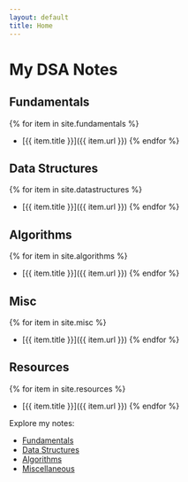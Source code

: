 ```yaml
---
layout: default
title: Home
---
```


# My DSA Notes

## Fundamentals
{% for item in site.fundamentals %}
- [{{ item.title }}]({{ item.url }})
{% endfor %}

## Data Structures
{% for item in site.datastructures %}
- [{{ item.title }}]({{ item.url }})
{% endfor %}

## Algorithms
{% for item in site.algorithms %}
- [{{ item.title }}]({{ item.url }})
{% endfor %}

## Misc
{% for item in site.misc %}
- [{{ item.title }}]({{ item.url }})
{% endfor %}

## Resources
{% for item in site.resources %}
- [{{ item.title }}]({{ item.url }})
{% endfor %}


Explore my notes:

- [Fundamentals](/01-Fundamentals/)
- [Data Structures](/02-DataStructures/)
- [Algorithms](/03-Algorithms/)
- [Miscellaneous](/04-Misc/)